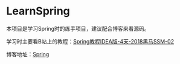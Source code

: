 # LearnSpring

本项目是学习Spring时的练手项目，建议配合博客来看源码。

学习时主要看B站上的教程：[Spring教程IDEA版-4天-2018黑马SSM-02](https://www.bilibili.com/video/BV1Sb411s7vP/)

博客地址：[Spring](https://www.peterjxl.com/Spring)



